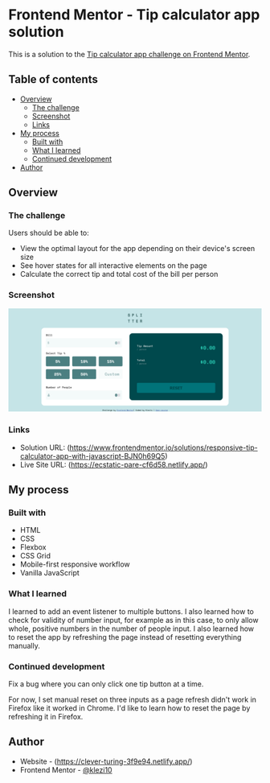 # Frontend Mentor - Tip calculator app solution

This is a solution to the [Tip calculator app challenge on Frontend Mentor](https://www.frontendmentor.io/challenges/tip-calculator-app-ugJNGbJUX). 

## Table of contents

- [Overview](#overview)
  - [The challenge](#the-challenge)
  - [Screenshot](#screenshot)
  - [Links](#links)
- [My process](#my-process)
  - [Built with](#built-with)
  - [What I learned](#what-i-learned)
  - [Continued development](#continued-development)
- [Author](#author)

## Overview

### The challenge

Users should be able to:

- View the optimal layout for the app depending on their device's screen size
- See hover states for all interactive elements on the page
- Calculate the correct tip and total cost of the bill per person

### Screenshot

![](./screenshot.png)

### Links

- Solution URL: (https://www.frontendmentor.io/solutions/responsive-tip-calculator-app-with-javascript-BJN0h69Q5)
- Live Site URL: (https://ecstatic-pare-cf6d58.netlify.app/)

## My process

### Built with

- HTML
- CSS
- Flexbox
- CSS Grid
- Mobile-first responsive workflow
- Vanilla JavaScript

### What I learned

I learned to add an event listener to multiple buttons. I also learned how to check for validity of number input, for example as in this case, to only allow whole, positive numbers in the number of people input. I also learned how to reset the app by refreshing the page instead of resetting everything manually.

### Continued development

Fix a bug where you can only click one tip button at a time.

For now, I set manual reset on three inputs as a page refresh didn't work in Firefox like it worked in Chrome. I'd like to learn how to reset the page by refreshing it in Firefox.

## Author

- Website - (https://clever-turing-3f9e94.netlify.app/)
- Frontend Mentor - [@klezi10](https://www.frontendmentor.io/profile/klezi10)